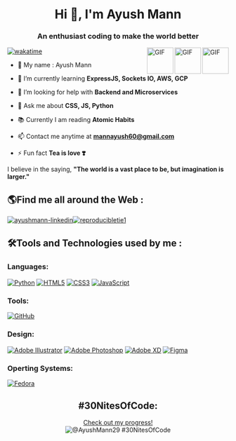 <h1 align="center">Hi 👋, I'm Ayush Mann</h1>
<h3 align="center">An enthusiast coding to make the world better</h3>
<img align="right" alt="GIF" src="https://user-images.githubusercontent.com/74038190/238200426-29fd6286-4e7b-4d6c-818f-c4765d5e39a9.gif" width = "60" height = "60">
<img align="right" alt="GIF" src="https://user-images.githubusercontent.com/74038190/238200428-67f477ed-6624-42da-99f0-1a7b1a16eecb.gif" width = "60" height = "60">
<img align="right" alt="GIF" src="https://user-images.githubusercontent.com/74038190/212257454-16e3712e-945a-4ca2-b238-408ad0bf87e6.gif" width = "60" height = "60">


[![wakatime](https://wakatime.com/badge/user/e2af8303-459a-41df-a34a-9d58ab7f92d2.svg)](https://wakatime.com/@e2af8303-459a-41df-a34a-9d58ab7f92d2)

-   🌱 My name : Ayush Mann

-   🌱 I’m currently learning **ExpressJS, Sockets IO, AWS, GCP**

-   🤔 I’m looking for help with **Backend and Microservices**

-   💬 Ask me about **CSS, JS, Python**

-   📚 Currently I am reading **Atomic Habits**

-   📫 Contact me anytime at **mannayush60@gmail.com**

-   ⚡ Fun fact **Tea is love ❣️**

I believe in the saying, **"The world is a vast place to be, but imagination is larger."** <br/>

## 🌎Find me all around the Web :

<p  float="left">

<a  href="https://www.linkedin.com/in/ayush-mann-478684253/"  target="blank"><img  align="center"  src="https://img.shields.io/badge/LinkedIn-0077B5?style=for-the-badge&logo=linkedin&logoColor=white"  alt="ayushmann-linkedin" /></a><a  href="https://instagram.com/reproducibletie1"  target="blank"><img  align="center"  src="https://img.shields.io/badge/Instagram-E4405F?style=for-the-badge&logo=instagram&logoColor=white"  alt="reproducibletie1"/></a> 

</p>

## 🛠Tools and Technologies used by me :

### Languages:

<p float="left">
<a  href="https://www.python.org/"  target="blank"><img  align="center"  src="https://img.shields.io/badge/Python-FFD43B?style=for-the-badge&logo=python&logoColor=darkgreen"  alt="Python" /></a>
<a  href="https://html.com"  target="blank"><img  align="center"  src="https://img.shields.io/badge/HTML5-E34F26?style=for-the-badge&logo=html5&logoColor=white"  alt="HTML5" /></a>
<a  href="https://www.css.com/"  target="blank"><img  align="center"  src="https://img.shields.io/badge/CSS3-F34B7D?style=for-the-badge&logo=css3&logoColor=white"  alt="CSS3" /></a>
<a  href="https://www.javascript.com/"  target="blank"><img  align="center"  src="https://img.shields.io/badge/JavaScript-323330?style=for-the-badge&logo=javascript&logoColor=F7DF1E"  alt="JavaScript" /></a>
</p>

### Tools:

<a  href="https://www.github.com/"  target="blank"><img  align="center"  src="https://img.shields.io/badge/GitHub-F29F35?style=for-the-badge&logo=github&logoColor=white"  alt="GitHub" /></a>

### Design:

<p float="left">
<a  href="https://www.adobe.com/in/products/illustrator.html"  target="blank"><img  align="center"  src="https://img.shields.io/badge/adobeillustrator-%23FF9A00.svg?style=for-the-badge&logo=adobeillustrator&logoColor=white"  alt="Adobe Illustrator" /></a>
<a  href="https://www.adobe.com/products/photoshop.html"  target="blank"><img  align="center"  src="https://img.shields.io/badge/adobephotoshop-%2331A8FF.svg?style=for-the-badge&logo=adobephotoshop&logoColor=white"  alt="Adobe Photoshop" /></a>
<a  href="https://www.adobe.com/products/xd.html"  target="blank"><img  align="center"  src="https://img.shields.io/badge/Adobe%20XD-470137?style=for-the-badge&logo=Adobe%20XD&logoColor=#FF61F6"  alt="Adobe XD" /></a>
<a  href="https://www.figma.com/"  target="blank"><img  align="center"  src="https://img.shields.io/badge/figma-%23F24E1E.svg?style=for-the-badge&logo=figma&logoColor=white"  alt="Figma" /></a>
</p>

### Operting Systems:

<p float="left">
 <a  href="https://start.fedoraproject.org/"  target="blank"><img  align="center"  src="https://img.shields.io/badge/Fedora-294172?style=for-the-badge&logo=fedora&logoColor=white"  alt="Fedora" /></a>
</p>
<div align="center">
<h2> #30NitesOfCode: </h2>
</div>
<p align="center">
  <a href="https://www.codedex.io/@AyushMann29/30-nites-of-code">Check out my progress!</a>
  <br>
  <img src="https://www.codedex.io/api/petStatus?user=AyushMann29" alt="@AyushMann29 #30NitesOfCode">
</p>
